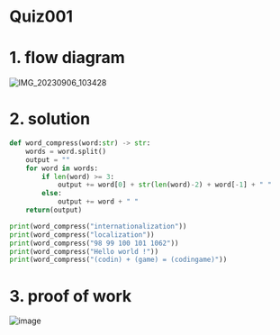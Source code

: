 # Quiz001

# 1. flow diagram
![IMG_20230906_103428](https://github.com/AntGra25/unit1-CS24/assets/142757981/26cd1e45-991c-4b92-b7b9-039b40905c09)


# 2. solution

```.py
def word_compress(word:str) -> str:
    words = word.split()
    output = ""
    for word in words:
        if len(word) >= 3:
            output += word[0] + str(len(word)-2) + word[-1] + " "
        else:
            output += word + " "
    return(output)

print(word_compress("internationalization"))
print(word_compress("localization"))
print(word_compress("98 99 100 101 1062"))
print(word_compress("Hello world !"))
print(word_compress("(codin) + (game) = (codingame)"))
```
# 3. proof of work
![image](https://github.com/AntGra25/unit1-CS24/assets/142757981/9c5a50a5-9634-4ad9-9fda-a988534bcccc)

